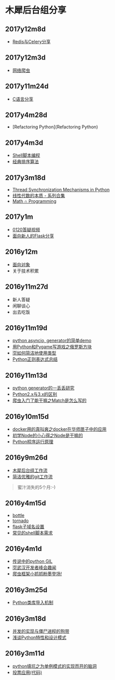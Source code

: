 # 木犀后台组分享

## 2017y12m8d

+ [Redis与Celery分享](https://www.zybuluo.com/Humbert/note/979065)

## 2017y12m3d

+ [网络爬虫](https://andrewpqc.github.io/2017/11/26/Web-Crawler/)

## 2017y11m24d

+ [C语言分享](https://yuyilei.github.io/2017/11/23/C-share/)

## 2017y4m28d

+ [Refactoring Python](Refactoring Python)

## 2017y4m3d

+ [Shell脚本编程](https://github.com/qinjx/30min_guides/blob/master/shell.md)
+ [经典排序算法](http://kasheemlew.github.io/2017/03/30/sort-algorithm/)

## 2017y3m18d

+ [Thread Synchronization Mechanisms in Python](http://effbot.org/zone/thread-synchronization.htm)
+ [线性代数的本质 - 系列合集](http://www.bilibili.com/video/av6731067/?from=search&seid=2548618954407150789)
+ [Math ∩ Programming](https://jeremykun.com)

## 2017y1m

+ [0120答疑视频](https://www.youtube.com/watch?v=h-8YZ4KLVMs)
+ [面向新人的Flask分享](https://hk.tower.im/projects/8b4990dc9e324866a0357c7a0dda0d5d/uploads/439b8b7ac9ab4fb79c3472fb700cc55b/?version=1)

## 2016y12m

+ [面向对象](http://kasheemlew.github.io/2016/12/07/oop/)
+ 关于技术积累

## 2016y11m27d

+ 新人答疑
+ 闲聊谈心
+ 出去吃饭

## 2016y11m19d

+ [python asyncio, generator的简单demo](https://github.com/neo1218/ngx)
+ [用Python和Pygame写游戏之俄罗斯方块](https://github.com/RoseOu/Tetris)
+ [🈳如何简洁地使用类型]()
+ [Python正则表达式总结](http://www.jianshu.com/p/e7bb97218946)

## 2016y11m13d

+ [python generator的一丢丢研究](https://neo1218.github.io/yield/)
+ [Python2.x与3.x的区别](http://kasheemlew.github.io/2016/10/25/python3-features/)
+ [爬虫入门了能干嘛之Match是怎么写的](https://github.com/RoseOu/Match)

## 2016y10m15d

+ [docker用的真叫爽之docker在华师匣子中的应用](https://github.com/restccnu/restccnu)
+ [初学Node的小心得之Node是干嘛的](https://github.com/muxih4ck/share/blob/master/ppts/node.pdf)
+ [Python程序运行原理](http://kasheemlew.github.io/2016/08/18/python-theory/)

## 2016y9m26d

+ [木犀后台组工作流](https://neo1218.github.io/muxi-backend-workflow/)
+ [简洁优雅的git工作流](https://neo1218.github.io/git-work-flow/)

> 蜜汁消失的5个月:-)

## 2016y4m15d

+ [bottle](http://roseou.github.io/2016/03/27/bottle/)
+ [tornado](http://kasheemlew.github.io/2016/03/31/Tornado/)
+ [flask子域名设置](http://kasheemlew.github.io/2016/04/15/flask-subdomain/)
+ [常见的shell脚本需求](https://neo1218.github.io/shell/)

## 2016y4m1d

+ [传说中的python GIL](https://github.com/muxih4ck/share/blob/master/ppts/GIL.pdf)
+ [🈳武汉开发者峰会趣闻]()
+ [爬虫框架小抓抓粉墨登场!](https://github.com/wanzifa/CuteScrapy)

## 2016y3m25d

+ [Python类库导入机制](https://neo1218.github.io/python-import/)

## 2016y3m18d
+ [并发的实现与僵尸进程的狗带](https://github.com/muxih4ck/share/blob/master/wanblog/web.html)
+ [浅谈Python特性和设计模式](https://neo1218.github.io/structure/)

## 2016y3m11d

+ [python填坑之为单例模式的实现而开的脑洞](https://github.com/muxih4ck/share/blob/master/wanblog/python.html)
+ [投票应用(代码)](https://github.com/kasheemlew/Votes)
